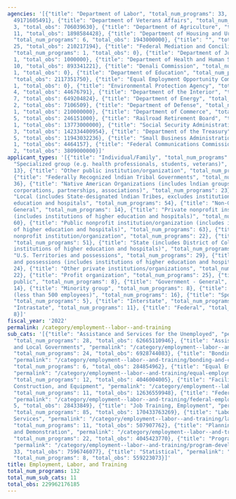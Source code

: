 ```yaml
---
agencies: '[{"title": "Department of Labor", "total_num_programs": 33, "total_obs":
  49171605491}, {"title": "Department of Veterans Affairs", "total_num_programs":
  3, "total_obs": 706039630}, {"title": "Department of Agriculture", "total_num_programs":
  11, "total_obs": 1898584428}, {"title": "Department of Housing and Urban Development",
  "total_num_programs": 6, "total_obs": 1943000000}, {"title": "", "total_num_programs":
  25, "total_obs": 210217194}, {"title": "Federal Mediation and Conciliation Service",
  "total_num_programs": 1, "total_obs": 0}, {"title": "Department of Justice", "total_num_programs":
  1, "total_obs": 1000000}, {"title": "Department of Health and Human Services", "total_num_programs":
  10, "total_obs": 893341221}, {"title": "Denali Commission", "total_num_programs":
  1, "total_obs": 0}, {"title": "Department of Education", "total_num_programs": 9,
  "total_obs": 2117351750}, {"title": "Equal Employment Opportunity Commission", "total_num_programs":
  1, "total_obs": 0}, {"title": "Environmental Protection Agency", "total_num_programs":
  4, "total_obs": 44676791}, {"title": "Department of the Interior", "total_num_programs":
  7, "total_obs": 649204824}, {"title": "Department of Energy", "total_num_programs":
  2, "total_obs": 7106509}, {"title": "Department of Defense", "total_num_programs":
  1, "total_obs": 210000000}, {"title": "Department of Commerce", "total_num_programs":
  5, "total_obs": 246151000}, {"title": "Railroad Retirement Board", "total_num_programs":
  1, "total_obs": 13773000000}, {"title": "Social Security Administration", "total_num_programs":
  3, "total_obs": 142334400954}, {"title": "Department of the Treasury", "total_num_programs":
  5, "total_obs": 11943032236}, {"title": "Small Business Administration", "total_num_programs":
  1, "total_obs": 4464157}, {"title": "Federal Communications Commission", "total_num_programs":
  2, "total_obs": 3809000000}]'
applicant_types: '[{"title": "Individual/Family", "total_num_programs": 16}, {"title":
  "Specialized group (e.g. health professionals, students, veterans)", "total_num_programs":
  13}, {"title": "Other public institution/organization", "total_num_programs": 35},
  {"title": "Federally Recognized lndian Tribal Governments", "total_num_programs":
  36}, {"title": "Native American Organizations (includes lndian groups, cooperatives,
  corporations, partnerships, associations)", "total_num_programs": 23}, {"title":
  "Local (includes State-designated lndian Tribes, excludes institutions of higher
  education and hospitals", "total_num_programs": 54}, {"title": "Non-Government -
  General", "total_num_programs": 14}, {"title": "Private nonprofit institution/organization
  (includes institutions of higher education and hospitals)", "total_num_programs":
  60}, {"title": "Public nonprofit institution/organization (includes institutions
  of higher education and hospitals)", "total_num_programs": 63}, {"title": "Quasi-public
  nonprofit institution/organization", "total_num_programs": 22}, {"title": "State",
  "total_num_programs": 51}, {"title": "State (includes District of Columbia, public
  institutions of higher education and hospitals)", "total_num_programs": 45}, {"title":
  "U.S. Territories and possessions", "total_num_programs": 29}, {"title": "U.S. Territories
  and possessions (includes institutions of higher education and hospitals)", "total_num_programs":
  24}, {"title": "Other private institutions/organizations", "total_num_programs":
  22}, {"title": "Profit organization", "total_num_programs": 25}, {"title": "Anyone/general
  public", "total_num_programs": 8}, {"title": "Government - General", "total_num_programs":
  14}, {"title": "Minority group", "total_num_programs": 8}, {"title": "Small business
  (less than 500 employees)", "total_num_programs": 16}, {"title": "Sponsored organization",
  "total_num_programs": 5}, {"title": "Interstate", "total_num_programs": 11}, {"title":
  "Intrastate", "total_num_programs": 11}, {"title": "Federal", "total_num_programs":
  8}]'
fiscal_year: '2022'
permalink: /category/employment--labor--and-training
sub_cats: '[{"title": "Assistance and Services for the Unemployed", "permalink": "/category/employment--labor--and-training/assistance-and-services-for-the-unemployed",
  "total_num_programs": 28, "total_obs": 62665110946}, {"title": "Assistance to State
  and Local Governments", "permalink": "/category/employment--labor--and-training/assistance-to-state-and-local-governments",
  "total_num_programs": 24, "total_obs": 6928744083}, {"title": "Bonding and Certification",
  "permalink": "/category/employment--labor--and-training/bonding-and-certification",
  "total_num_programs": 6, "total_obs": 284854962}, {"title": "Equal Employment Opportunity",
  "permalink": "/category/employment--labor--and-training/equal-employment-opportunity",
  "total_num_programs": 12, "total_obs": 4046004005}, {"title": "Facilities, Planning,
  Construction, and Equipment", "permalink": "/category/employment--labor--and-training/facilities--planning--construction--and-equipment",
  "total_num_programs": 11, "total_obs": 12636559948}, {"title": "Federal Employment",
  "permalink": "/category/employment--labor--and-training/federal-employment", "total_num_programs":
  5, "total_obs": 28433849}, {"title": "Job Training, Employment", "permalink": "/category/employment--labor--and-training/job-training--employment",
  "total_num_programs": 85, "total_obs": 170433763269}, {"title": "Labor Management
  Services", "permalink": "/category/employment--labor--and-training/labor-management-services",
  "total_num_programs": 11, "total_obs": 507907762}, {"title": "Planning, Research,
  and Demonstration", "permalink": "/category/employment--labor--and-training/planning--research--and-demonstration",
  "total_num_programs": 22, "total_obs": 4045423770}, {"title": "Program Development",
  "permalink": "/category/employment--labor--and-training/program-development", "total_num_programs":
  33, "total_obs": 7596746077}, {"title": "Statistical", "permalink": "/category/employment--labor--and-training/statistical",
  "total_num_programs": 8, "total_obs": 559223073}]'
title: Employment, Labor, and Training
total_num_programs: 132
total_num_sub_cats: 11
total_obs: 229962176185
---
```

